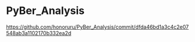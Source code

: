 # PyBer_Analysis

https://github.com/honoruru/PyBer_Analysis/commit/dfda46bd1a3c4c2e07548ab3a1102170b332ea2d
